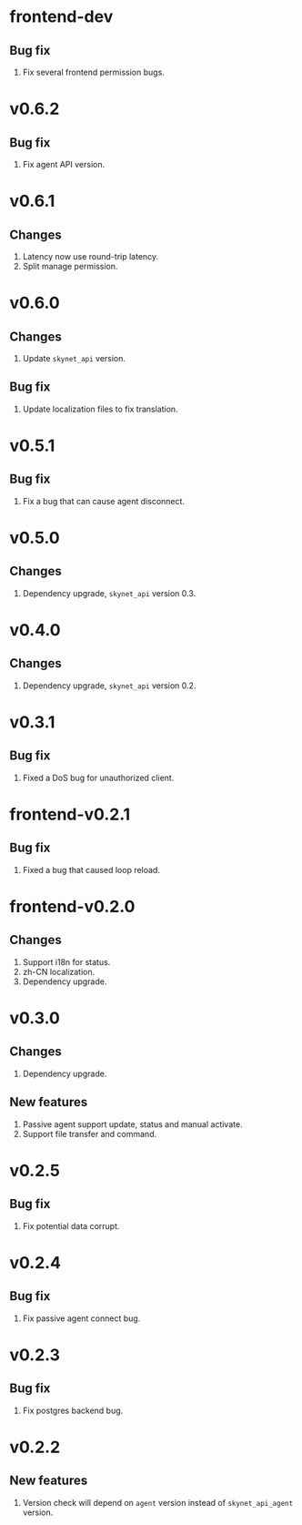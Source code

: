# frontend-dev
## Bug fix
1. Fix several frontend permission bugs.

# v0.6.2
## Bug fix
1. Fix agent API version.

# v0.6.1
## Changes
1. Latency now use round-trip latency.
2. Split manage permission.

# v0.6.0
## Changes
1. Update `skynet_api` version.

## Bug fix
1. Update localization files to fix translation.

# v0.5.1
## Bug fix
1. Fix a bug that can cause agent disconnect.

# v0.5.0
## Changes
1. Dependency upgrade, `skynet_api` version 0.3.

# v0.4.0
## Changes
1. Dependency upgrade, `skynet_api` version 0.2.

# v0.3.1
## Bug fix
1. Fixed a DoS bug for unauthorized client.

# frontend-v0.2.1
## Bug fix
1. Fixed a bug that caused loop reload.

# frontend-v0.2.0
## Changes
1. Support i18n for status.
2. zh-CN localization.
3. Dependency upgrade.

# v0.3.0
## Changes
1. Dependency upgrade.

## New features
1. Passive agent support update, status and manual activate.
2. Support file transfer and command.

# v0.2.5
## Bug fix
1. Fix potential data corrupt.

# v0.2.4
## Bug fix
1. Fix passive agent connect bug.

# v0.2.3
## Bug fix
1. Fix postgres backend bug.

# v0.2.2
## New features
1. Version check will depend on `agent` version instead of `skynet_api_agent` version.